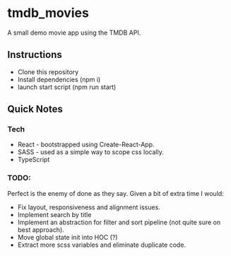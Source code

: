 # tmdb_movies

A small demo movie app using the TMDB API.

## Instructions
* Clone this repository
* Install dependencies (npm i)
* launch start script (npm run start)

## Quick Notes

### Tech 
* React - bootstrapped using Create-React-App.
* SASS - used as a simple way to scope css locally.
* TypeScript

### TODO:
Perfect is the enemy of done as they say.
Given a bit of extra time I would:
* Fix layout, responsiveness and alignment issues.
* Implement search by title
* Implement an abstraction for filter and sort pipeline (not quite sure on best approach).
* Move global state init into HOC (?)
* Extract more scss variables and eliminate duplicate code.
